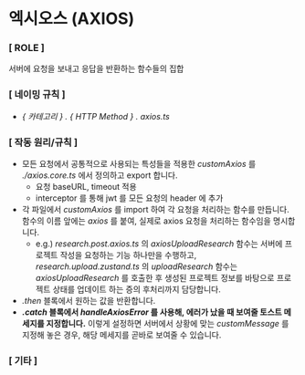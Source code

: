 # 엑시오스 (AXIOS)

### **[ ROLE ]**

서버에 요청을 보내고 응답을 반환하는 함수들의 집합

### **[ 네이밍 규칙 ]**

- _{ 카테고리 } . { HTTP Method } . axios.ts_

### **[ 작동 원리/규칙 ]**

- 모든 요청에서 공통적으로 사용되는 특성들을 적용한 _customAxios_ 를 _./axios.core.ts_ 에서 정의하고 export 합니다.
    - 요청 baseURL, timeout 적용
    - interceptor 를 통해 jwt 를 모든 요청의 header 에 추가
- 각 파일에서 _customAxios_ 를 import 하여 각 요청을 처리하는 함수를 만듭니다. 함수의 이름 앞에는 _axios_ 를 붙여, 실제로 axios 요청을 처리하는 함수임을 명시합니다.
    - e.g.) _research.post.axios.ts_ 의 _axiosUploadResearch_ 함수는 서버에 프로젝트 작성을 요청하는 기능 하나만을 수행하고, _research.upload.zustand.ts_ 의 _uploadResearch_ 함수는 _axiosUploadResearch_ 를 호출한 후 생성된 프로젝트 정보를 바탕으로 프로젝트 상태를 업데이트 하는 증의 후처리까지 담당합니다.
- _.then_ 블록에서 원하는 값을 반환합니다.
- **_.catch_ 블록에서 _handleAxiosError_ 를 사용해, 에러가 났을 때 보여줄 토스트 메세지를 지정합니다.** 이렇게 설정하면 서버에서 상황에 맞는 _customMessage_ 를 지정해 놓은 경우, 해당 메세지를 곧바로 보여줄 수 있습니다.

### **[ 기타 ]**
